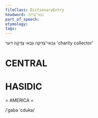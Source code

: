 ```yaml
---
fileClass: DictionaryEntry
headword: גבאי־צדקה
part_of_speech: 
etymology: 
tags: 
---
```

גבאי־צדקה
גַּבַּאי צְדָקָה
דער
'charity collector'

CENTRAL
========

HASIDIC
=======
= AMERICA = 

/ˈgabə ˈcdukə/